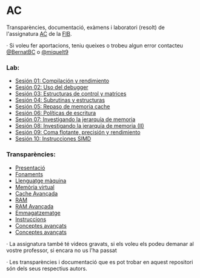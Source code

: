 # AC
Transparències, documentació, exàmens i laboratori (resolt) de l'assignatura [AC](https://www.fib.upc.edu/en/studies/bachelors-degrees/bachelor-degree-informatics-engineering/curriculum/syllabus/AC) de la [FIB](https://www.fib.upc.edu).

· Si voleu fer aportacions, teniu queixes o trobeu algun error contacteu [@BernatBC](https://github.com/BernatBC) o [@miquelt9](https://github.com/miquelt9)

### Lab:
- [Sesión 01: Compilación y rendimiento](/Lab/S1)
- [Sesión 02: Uso del debugger](/Lab/S2)
- [Sesión 03: Estructuras de control y matrices](/Lab/S3)
- [Sesión 04: Subrutinas y estructuras](/Lab/S4)
- [Sesión 05: Repaso de memoria cache](/Lab/S5)
- [Sesión 06: Polı́ticas de escritura](/Lab/S6)
- [Sesión 07: Investigando la jerarquı́a de memoria](/Lab/S7)
- [Sesión 08: Investigando la jerarquı́a de memoria (II)](/Lab/S8)
- [Sesión 09: Coma flotante, precisión y rendimiento](/Lab/S9)
- [Sesión 10: Instrucciones SIMD](/Lab/S10)

### Transparències:
- [Presentació](/Transpar%C3%A8ncies/000_Presentacion.pdf)
- [Fonaments](/Transpar%C3%A8ncies/010_Fundamentos.pdf)
- [Llenguatge màquina](/Transpar%C3%A8ncies/020_Lenguaje_Maquina_x86.pdf)
- [Memòria virtual](/Transpar%C3%A8ncies/040_Memoria_Virtual.pdf)
- [Cache Avançada](/Transpar%C3%A8ncies/050_Cache_Avanzada.pdf)
- [RAM](/Transpar%C3%A8ncies/060_RAM.pdf)
- [RAM Avançada](/Transpar%C3%A8ncies/070_RAM_Avanzada.pdf)
- [Emmagatzematge](/Transpar%C3%A8ncies/080_Almacenamiento.pdf)
- [Instruccions](/Transpar%C3%A8ncies/090_Instrucciones.pdf)
- [Conceptes avançats](/Transpar%C3%A8ncies/100_Conceptos_Avanzados.pdf)                   
- [Conceptes avançats](/Transpar%C3%A8ncies/100_Conceptos_Avanzados.pdf)

· La assignatura també té videos gravats, si els voleu els podeu demanar al vostre professor, si encara no us l'ha passat

· Les transparències i documentació que es pot trobar en aquest repositori són dels seus respectius autors.
